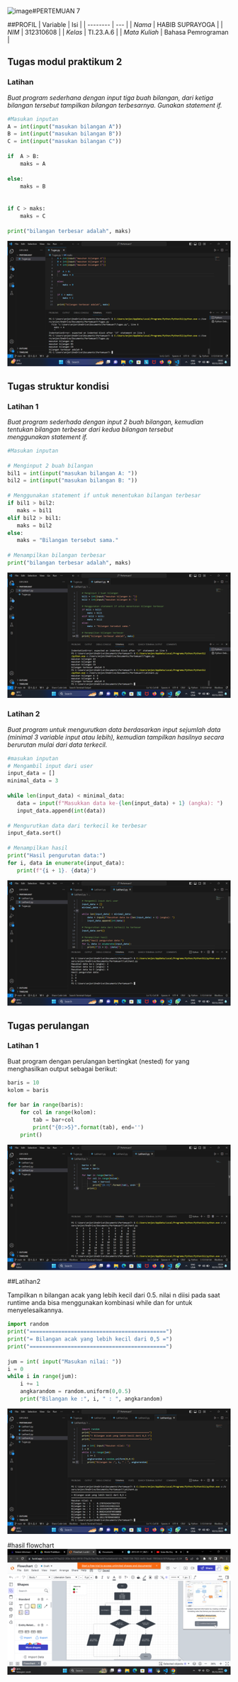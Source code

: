 <img width="960" alt="image" src="https://github.com/Habibsuprayoga325/Labs2py/assets/147369468/87f007c0-ec34-4eb3-a568-16e29b5b6a7d">#PERTEMUAN 7

##PROFIL
| Variable | Isi |
| -------- | --- |
| *Nama* | HABIB SUPRAYOGA |
| *NIM* |  312310608 |
| *Kelas* | TI.23.A.6 |
| *Mata Kuliah* | Bahasa Pemrograman |



## Tugas modul praktikum 2 
### Latihan 

*Buat program sederhana dengan input tiga buah bilangan, dari ketiga bilangan
 tersebut tampilkan bilangan terbesarnya. Gunakan statement if.*

```Python
#Masukan inputan
A = int(input("masukan bilangan A"))
B = int(input("masukan bilangan B"))
C = int(input("masukan bilangan C"))

if  A > B:
    maks = A

else:
    maks = B


if C > maks:
    maks = C

print("bilangan terbesar adalah", maks)
```

![Gambar](4.png)



## Tugas struktur kondisi 
### Latihan 1

*Buat program sederhada dengan input 2 buah bilangan, kemudian
 tentukan bilangan terbesar dari kedua bilangan tersebut
 menggunakan statement if.*

 ```Python
#Masukan inputan

# Menginput 2 buah bilangan
bil1 = int(input("masukan bilangan A: "))
bil2 = int(input("masukan bilangan B: "))

# Menggunakan statement if untuk menentukan bilangan terbesar
if bil1 > bil2:
    maks = bil1
elif bil2 > bil1:
    maks = bil2
else:
    maks = "Bilangan tersebut sama."

# Menampilkan bilangan terbesar
print("bilangan terbesar adalah", maks)
```
![gambar](5.png)


### Latihan 2

*Buat program untuk mengurutkan data berdasarkan input sejumlah
 data (minimal 3 variable input atau lebih), kemudian tampilkan
 hasilnya secara berurutan mulai dari data terkecil.*

 ```Python
#masukan inputan
# Mengambil input dari user
input_data = []
minimal_data = 3

while len(input_data) < minimal_data:
    data = input(f"Masukkan data ke-{len(input_data) + 1} (angka): ")
    input_data.append(int(data))

# Mengurutkan data dari terkecil ke terbesar
input_data.sort()

# Menampilkan hasil
print("Hasil pengurutan data:")
for i, data in enumerate(input_data):
    print(f"{i + 1}. {data}")
```
![gambar](6.png)


## Tugas perulangan
### Latihan 1

Buat program dengan perulangan bertingkat (nested) for yang menghasilkan output sebagai berikut:
```Python
baris = 10
kolom = baris

for bar in range(baris):
    for col in range(kolom):
        tab = bar+col
        print("{0:>5}".format(tab), end='')
    print()
```
![gambar](7.png)


##Latihan2

Tampilkan n bilangan acak yang lebih kecil dari 0.5. nilai n diisi pada saat runtime anda bisa menggunakan kombinasi while dan for untuk menyelesaikannya.
```Python
import random
print("===========================================")
print("= Bilangan acak yang lebih kecil dari 0,5 =")
print("===========================================")

jum = int( input("Masukan nilai: "))
i = 0
while i in range(jum):
    i += 1
    angkarandom = random.uniform(0,0.5)
    print("Bilangan ke :", i, " : ", angkarandom)
```
![gambar](8.png)


#hasil flowchart
![gambar](aaa.png)
